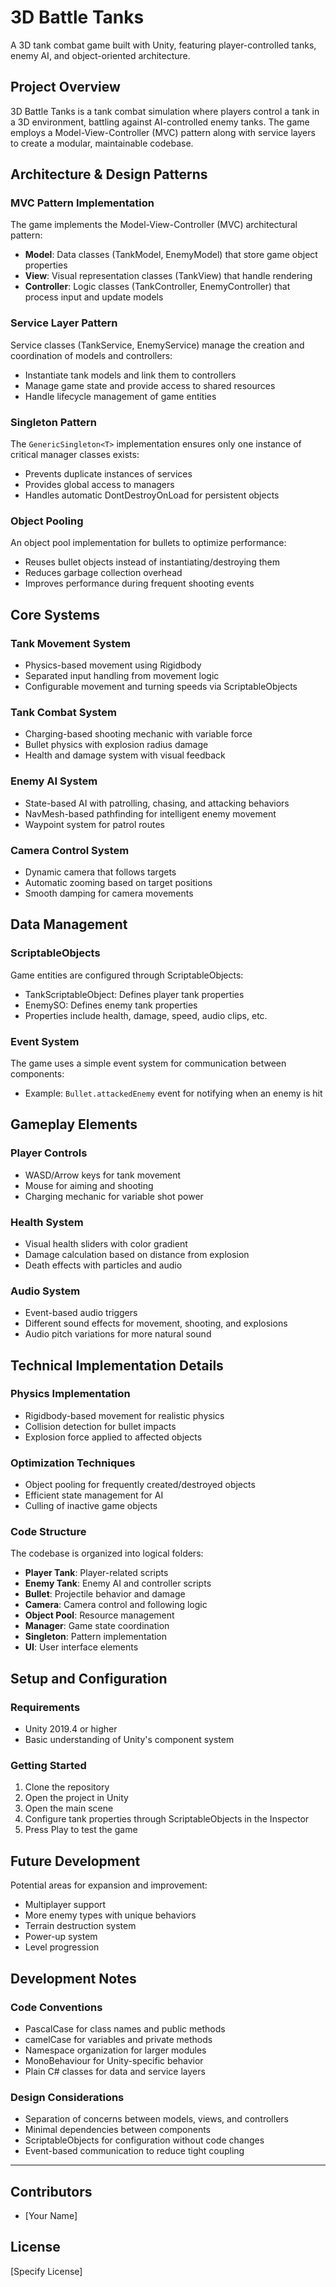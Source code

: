 # 3D Battle Tanks

A 3D tank combat game built with Unity, featuring player-controlled tanks, enemy AI, and object-oriented architecture.

## Project Overview

3D Battle Tanks is a tank combat simulation where players control a tank in a 3D environment, battling against AI-controlled enemy tanks. The game employs a Model-View-Controller (MVC) pattern along with service layers to create a modular, maintainable codebase.

## Architecture & Design Patterns

### MVC Pattern Implementation
The game implements the Model-View-Controller (MVC) architectural pattern:
- **Model**: Data classes (TankModel, EnemyModel) that store game object properties
- **View**: Visual representation classes (TankView) that handle rendering
- **Controller**: Logic classes (TankController, EnemyController) that process input and update models

### Service Layer Pattern
Service classes (TankService, EnemyService) manage the creation and coordination of models and controllers:
- Instantiate tank models and link them to controllers
- Manage game state and provide access to shared resources
- Handle lifecycle management of game entities

### Singleton Pattern
The `GenericSingleton<T>` implementation ensures only one instance of critical manager classes exists:
- Prevents duplicate instances of services
- Provides global access to managers
- Handles automatic DontDestroyOnLoad for persistent objects

### Object Pooling
An object pool implementation for bullets to optimize performance:
- Reuses bullet objects instead of instantiating/destroying them
- Reduces garbage collection overhead
- Improves performance during frequent shooting events

## Core Systems

### Tank Movement System
- Physics-based movement using Rigidbody
- Separated input handling from movement logic
- Configurable movement and turning speeds via ScriptableObjects

### Tank Combat System
- Charging-based shooting mechanic with variable force
- Bullet physics with explosion radius damage
- Health and damage system with visual feedback

### Enemy AI System
- State-based AI with patrolling, chasing, and attacking behaviors
- NavMesh-based pathfinding for intelligent enemy movement
- Waypoint system for patrol routes

### Camera Control System
- Dynamic camera that follows targets
- Automatic zooming based on target positions
- Smooth damping for camera movements

## Data Management

### ScriptableObjects
Game entities are configured through ScriptableObjects:
- TankScriptableObject: Defines player tank properties
- EnemySO: Defines enemy tank properties
- Properties include health, damage, speed, audio clips, etc.

### Event System
The game uses a simple event system for communication between components:
- Example: `Bullet.attackedEnemy` event for notifying when an enemy is hit

## Gameplay Elements

### Player Controls
- WASD/Arrow keys for tank movement
- Mouse for aiming and shooting
- Charging mechanic for variable shot power

### Health System
- Visual health sliders with color gradient
- Damage calculation based on distance from explosion
- Death effects with particles and audio

### Audio System
- Event-based audio triggers
- Different sound effects for movement, shooting, and explosions
- Audio pitch variations for more natural sound

## Technical Implementation Details

### Physics Implementation
- Rigidbody-based movement for realistic physics
- Collision detection for bullet impacts
- Explosion force applied to affected objects

### Optimization Techniques
- Object pooling for frequently created/destroyed objects
- Efficient state management for AI
- Culling of inactive game objects

### Code Structure
The codebase is organized into logical folders:
- **Player Tank**: Player-related scripts
- **Enemy Tank**: Enemy AI and controller scripts
- **Bullet**: Projectile behavior and damage
- **Camera**: Camera control and following logic
- **Object Pool**: Resource management
- **Manager**: Game state coordination
- **Singleton**: Pattern implementation
- **UI**: User interface elements

## Setup and Configuration

### Requirements
- Unity 2019.4 or higher
- Basic understanding of Unity's component system

### Getting Started
1. Clone the repository
2. Open the project in Unity
3. Open the main scene
4. Configure tank properties through ScriptableObjects in the Inspector
5. Press Play to test the game

## Future Development

Potential areas for expansion and improvement:
- Multiplayer support
- More enemy types with unique behaviors
- Terrain destruction system
- Power-up system
- Level progression

## Development Notes

### Code Conventions
- PascalCase for class names and public methods
- camelCase for variables and private methods
- Namespace organization for larger modules
- MonoBehaviour for Unity-specific behavior
- Plain C# classes for data and service layers

### Design Considerations
- Separation of concerns between models, views, and controllers
- Minimal dependencies between components
- ScriptableObjects for configuration without code changes
- Event-based communication to reduce tight coupling

---

## Contributors
- [Your Name]

## License
[Specify License]
